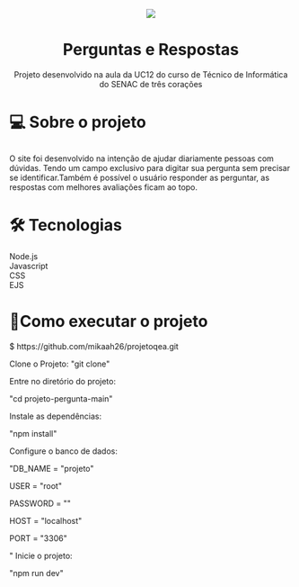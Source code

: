 <p align="center">
<img src="https://i.ibb.co/SsDPcS7/Logomarca-feminina-gr-fica-ilustra-o-de-comunica-o.png">
</p>
<h1 align="center">Perguntas e Respostas</h1>
<p align="center">Projeto desenvolvido na aula da UC12 do curso de Técnico de Informática do SENAC de três corações</p>
<h1><p align="label">💻 Sobre o projeto</p></h1>
<p> O site foi desenvolvido na intenção de ajudar diariamente pessoas com dúvidas. Tendo um campo exclusivo para digitar sua pergunta sem precisar se identificar.Também é possível o usuário responder as perguntar, as respostas com melhores avaliações ficam ao topo.</p>
<h1>🛠 Tecnologias</h1>
Node.js<br>
Javascript<br>
CSS<br>
EJS<br>

<h1>🚀Como executar o projeto</h1> 
$ https://github.com/mikaah26/projetoqea.git

Clone o Projeto:
   "git clone"

   Entre no diretório do projeto:

   "cd projeto-pergunta-main"

   Instale as dependências:

   "npm install"

   Configure o banco de dados:

   "DB_NAME = "projeto"

USER = "root"

PASSWORD = ""

HOST = "localhost"

PORT = "3306"

"    Inicie o projeto:

"npm run dev"

